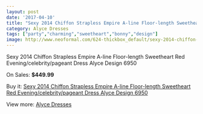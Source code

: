 ```yaml
---
layout: post
date: '2017-04-10'
title: "Sexy 2014 Chiffon Strapless Empire A-line Floor-length Sweetheart Red Evening/celebrity/pageant Dress Alyce Design 6950"
category: Alyce Dresses
tags: ["party","charming","sweetheart","bonny","design"]
image: http://www.neoformal.com/624-thickbox_default/sexy-2014-chiffon-strapless-empire-a-line-floor-length-sweetheart-red-evening-celebrity-pageant-dress-alyce-design-6950.jpg
---
```

Sexy 2014 Chiffon Strapless Empire A-line Floor-length Sweetheart Red Evening/celebrity/pageant Dress Alyce Design 6950

On Sales: **$449.99**
<a href="https://www.neoformal.com/en/alyce-dresses/221-sexy-2014-chiffon-strapless-empire-a-line-floor-length-sweetheart-red-evening-celebrity-pageant-dress-alyce-design-6950.html"><amp-img layout="responsive" width="600" height="600" src="//www.neoformal.com/624-thickbox_default/sexy-2014-chiffon-strapless-empire-a-line-floor-length-sweetheart-red-evening-celebrity-pageant-dress-alyce-design-6950.jpg" alt="Sexy 2014 Chiffon Strapless Empire A-line Floor-length Sweetheart Red Evening/celebrity/pageant Dress Alyce Design 6950 0" /></a>
<a href="https://www.neoformal.com/en/alyce-dresses/221-sexy-2014-chiffon-strapless-empire-a-line-floor-length-sweetheart-red-evening-celebrity-pageant-dress-alyce-design-6950.html"><amp-img layout="responsive" width="600" height="600" src="//www.neoformal.com/625-thickbox_default/sexy-2014-chiffon-strapless-empire-a-line-floor-length-sweetheart-red-evening-celebrity-pageant-dress-alyce-design-6950.jpg" alt="Sexy 2014 Chiffon Strapless Empire A-line Floor-length Sweetheart Red Evening/celebrity/pageant Dress Alyce Design 6950 1" /></a>

Buy it: [Sexy 2014 Chiffon Strapless Empire A-line Floor-length Sweetheart Red Evening/celebrity/pageant Dress Alyce Design 6950](https://www.neoformal.com/en/alyce-dresses/221-sexy-2014-chiffon-strapless-empire-a-line-floor-length-sweetheart-red-evening-celebrity-pageant-dress-alyce-design-6950.html "Sexy 2014 Chiffon Strapless Empire A-line Floor-length Sweetheart Red Evening/celebrity/pageant Dress Alyce Design 6950")

View more: [Alyce Dresses](https://www.neoformal.com/en/3-alyce-dresses "Alyce Dresses")